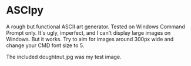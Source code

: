 # ASCIpy
A rough but functional ASCII art generator. Tested on Windows Command Prompt only. It's ugly, imperfect, and I can't display large images on Windows. But it works. Try to aim for images around 300px wide and change your CMD font size to 5.

The included doughtnut.jpg was my test image.
